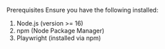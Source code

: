 Prerequisites
Ensure you have the following installed:

1. Node.js (version >= 16)
2. npm (Node Package Manager)
3. Playwright (installed via npm)

